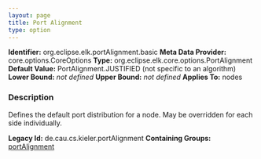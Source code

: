 ```yaml
---
layout: page
title: Port Alignment
type: option
---
```


**Identifier:** org.eclipse.elk.portAlignment.basic
**Meta Data Provider:** core.options.CoreOptions
**Type:** org.eclipse.elk.core.options.PortAlignment
**Default Value:**  PortAlignment.JUSTIFIED  (not specific to an algorithm)
**Lower Bound:** *not defined*
**Upper Bound:** *not defined*
**Applies To:** nodes

### Description
Defines the default port distribution for a node. May be overridden for each side individually.

**Legacy Id:** de.cau.cs.kieler.portAlignment
**Containing Groups:** [portAlignment](org-eclipse-elk-portAlignment)

